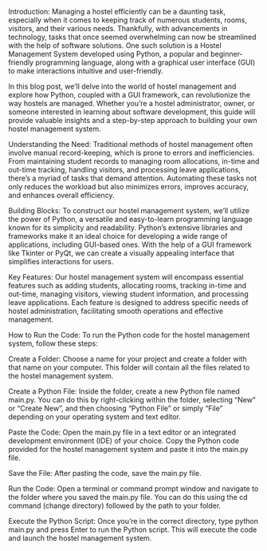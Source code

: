 Introduction:
Managing a hostel efficiently can be a daunting task, especially when it comes to keeping track of numerous students, rooms, visitors, and their various needs. Thankfully, with advancements in technology, tasks that once seemed overwhelming can now be streamlined with the help of software solutions. One such solution is a Hostel Management System developed using Python, a popular and beginner-friendly programming language, along with a graphical user interface (GUI) to make interactions intuitive and user-friendly.

In this blog post, we’ll delve into the world of hostel management and explore how Python, coupled with a GUI framework, can revolutionize the way hostels are managed. Whether you’re a hostel administrator, owner, or someone interested in learning about software development, this guide will provide valuable insights and a step-by-step approach to building your own hostel management system.

Understanding the Need:
Traditional methods of hostel management often involve manual record-keeping, which is prone to errors and inefficiencies. From maintaining student records to managing room allocations, in-time and out-time tracking, handling visitors, and processing leave applications, there’s a myriad of tasks that demand attention. Automating these tasks not only reduces the workload but also minimizes errors, improves accuracy, and enhances overall efficiency.

Building Blocks:
To construct our hostel management system, we’ll utilize the power of Python, a versatile and easy-to-learn programming language known for its simplicity and readability. Python’s extensive libraries and frameworks make it an ideal choice for developing a wide range of applications, including GUI-based ones. With the help of a GUI framework like Tkinter or PyQt, we can create a visually appealing interface that simplifies interactions for users.

Key Features:
Our hostel management system will encompass essential features such as adding students, allocating rooms, tracking in-time and out-time, managing visitors, viewing student information, and processing leave applications. Each feature is designed to address specific needs of hostel administration, facilitating smooth operations and effective management.

How to Run the Code:
To run the Python code for the hostel management system, follow these steps:

Create a Folder: Choose a name for your project and create a folder with that name on your computer. This folder will contain all the files related to the hostel management system.

Create a Python File: Inside the folder, create a new Python file named main.py. You can do this by right-clicking within the folder, selecting “New” or “Create New”, and then choosing “Python File” or simply “File” depending on your operating system and text editor.

Paste the Code: Open the main.py file in a text editor or an integrated development environment (IDE) of your choice. Copy the Python code provided for the hostel management system and paste it into the main.py file.

Save the File: After pasting the code, save the main.py file.

Run the Code: Open a terminal or command prompt window and navigate to the folder where you saved the main.py file. You can do this using the cd command (change directory) followed by the path to your folder.

Execute the Python Script: Once you’re in the correct directory, type python main.py and press Enter to run the Python script. This will execute the code and launch the hostel management system.
